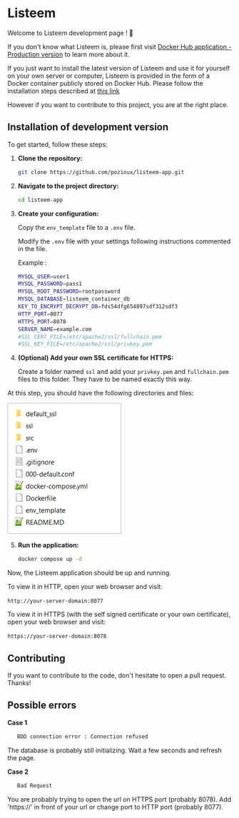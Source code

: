 # Listeem

Welcome to Listeem development page ! 🚀 

If you don't know what Listeem is, please first visit [Docker Hub application - Production version](https://hub.docker.com/r/pozinux/listeem) to learn more about it. 

If you just want to install the latest version of Listeem and use it for yourself on your own server or computer, Listeem is provided in the form of a Docker container publicly stored on Docker Hub. Please follow the installation steps described at [this link](https://hub.docker.com/r/pozinux/listeem)

However if you want to contribute to this project, you are at the right place.

## Installation of development version

To get started, follow these steps:

1. **Clone the repository:**

    ```bash
    git clone https://github.com/pozinux/listeem-app.git
    ```

2. **Navigate to the project directory:**
 
    ```bash
    cd listeem-app
    ```

3. **Create your configuration:**
    
    Copy the `env_template` file to a `.env` file.
    
    Modify the `.env` file with your settings following instructions commented in the file.

    Example :

    ```bash
    MYSQL_USER=user1
    MYSQL_PASSWORD=pass1
    MYSQL_ROOT_PASSWORD=rootpassword
    MYSQL_DATABASE=listeem_container_db
    KEY_TO_ENCRYPT_DECRYPT_DB=fds54dfg654897sdf312sdf3
    HTTP_PORT=8077
    HTTPS_PORT=8078
    SERVER_NAME=example.com
    #SSL_CERT_FILE=/etc/apache2/ssl/fullchain.pem
    #SSL_KEY_FILE=/etc/apache2/ssl/privkey.pem
    ```

4. **(Optional) Add your own SSL certificate for HTTPS:**
    
    Create a folder named `ssl` and add your `privkey.pem` and `fullchain.pem` files to this folder. They have to be named exactly this way.

At this step, you should have the following directories and files:

![screen2](.readme-screenshots/screen2.png)

5. **Run the application:**
   
    ```bash
    docker compose up -d
    ```

Now, the Listeem application should be up and running. 

To view it in HTTP, open your web browser and visit:

`http://your-server-domain:8077`

To view it in HTTPS (with the self signed certificate or your own certificate), open your web browser and visit:

 `https://your-server-domain:8078`

## Contributing

If you want to contribute to the code, don't hesitate to open a pull request. Thanks!

## Possible errors

**Case 1**

 ```bash
    BDD connection error : Connection refused
 ```

The database is probably still initializing. Wait a few seconds and refresh the page.

**Case 2**

 ```bash
    Bad Request
 ```

You are probably trying to open the url on HTTPS port (probably 8078). Add 'https://' in front of your url or change port to HTTP port (probably 8077).

